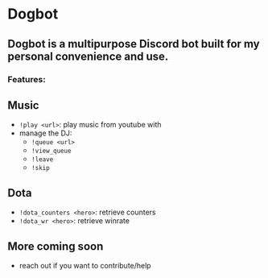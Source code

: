 # Dogbot 

## Dogbot is a multipurpose Discord bot built for my personal convenience and use. 

### Features:
## Music
- `!play <url>`: play music from youtube with 
- manage the DJ:
    - `!queue <url>`
    - `!view_queue`
    - `!leave`
    - `!skip`

## Dota
- `!dota_counters <hero>`: retrieve counters
- `!dota_wr <hero>`: retrieve winrate

## More coming soon
- reach out if you want to contribute/help
    
